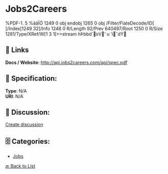# Jobs2Careers


%PDF-1. 5 %âãÏÓ 1249 0 obj endobj 1265 0 obj /Filter/FlateDecode/ID[ ]/Index[1249 32]/Info 1248 0 R/Length 92/Prev 640497/Root 1250 0 R/Size 1281/Type/XRef/W[1 3 1]>>stream hÞbbd```b``V‘ u ’iˆdY

##  🔗 Links
**Docs / Website**: http://api.jobs2careers.com/api/spec.pdf

## 🧬 Specification:
**Type**: N/A  
**URI**: N/A

## 💬 Discussion:
[Create discussion](https://github.com/apis-list/apis-list/discussions/new)

## 🗄️ Categories:
- [Jobs](https://github.com/apis-list/apis-list#jobs)




[🔙 Back to List](https://github.com/apis-list/apis-list)

